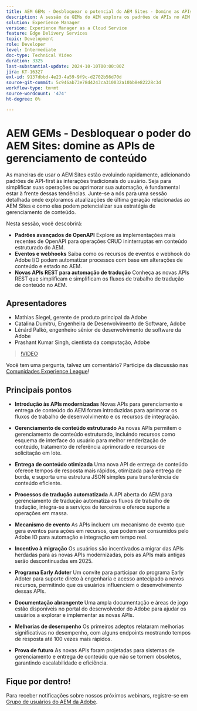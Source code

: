 ```yaml
---
title: AEM GEMs - Desbloquear o potencial do AEM Sites - Domine as APIs de gerenciamento de conteúdo
description: A sessão de GEMs do AEM explora os padrões de APIs no AEM Sites, abordando padrões avançados de OpenAPI, eventos e webhooks e novas APIs REST para automação de tradução, com insights de especialistas do Adobe.
solution: Experience Manager
version: Experience Manager as a Cloud Service
feature: Edge Delivery Services
topic: Development
role: Developer
level: Intermediate
doc-type: Technical Video
duration: 3325
last-substantial-update: 2024-10-10T00:00:00Z
jira: KT-16327
exl-id: 9137dbbd-4e23-4a59-9f9c-d2702b56d70d
source-git-commit: 5c946ab73e78d4243ca310032a10bb8e82228c3d
workflow-type: tm+mt
source-wordcount: '474'
ht-degree: 0%

---
```


# AEM GEMs - Desbloquear o poder do AEM Sites: domine as APIs de gerenciamento de conteúdo

As maneiras de usar o AEM Sites estão evoluindo rapidamente, adicionando padrões de API-first às interações tradicionais do usuário. Seja para simplificar suas operações ou aprimorar sua automação, é fundamental estar à frente dessas tendências. Junte-se a nós para uma sessão detalhada onde exploramos atualizações de última geração relacionadas ao AEM Sites e como elas podem potencializar sua estratégia de gerenciamento de conteúdo.

Nesta sessão, você descobrirá:

* **Padrões avançados de OpenAPI** Explore as implementações mais recentes de OpenAPI para operações CRUD ininterruptas em conteúdo estruturado do AEM.
* **Eventos e webhooks** Saiba como os recursos de eventos e webhook do Adobe I/O podem automatizar processos com base em alterações de conteúdo e estado no AEM.
* **Novas APIs REST para automação de tradução** Conheça as novas APIs REST que simplificam e simplificam os fluxos de trabalho de tradução de conteúdo no AEM.

## Apresentadores

* Mathias Siegel, gerente de produto principal da Adobe
* Catalina Dumitru, Engenheira de Desenvolvimento de Software, Adobe
* Lénárd Palkó, engenheiro sênior de desenvolvimento de software da Adobe
* Prashant Kumar Singh, cientista da computação, Adobe

>[!VIDEO](https://video.tv.adobe.com/v/3435036/?learn=on)

Você tem uma pergunta, talvez um comentário?  Participe da discussão nas [Comunidades Experience League](https://adobe.ly/4e34grR)!

## Principais pontos

* **Introdução às APIs modernizadas** Novas APIs para gerenciamento e entrega de conteúdo do AEM foram introduzidas para aprimorar os fluxos de trabalho de desenvolvimento e os recursos de integração.

* **Gerenciamento de conteúdo estruturado** As novas APIs permitem o gerenciamento de conteúdo estruturado, incluindo recursos como esquema de interface do usuário para melhor renderização de conteúdo, tratamento de referência aprimorado e recursos de solicitação em lote.

* **Entrega de conteúdo otimizada** Uma nova API de entrega de conteúdo oferece tempos de resposta mais rápidos, otimizada para entrega de borda, e suporta uma estrutura JSON simples para transferência de conteúdo eficiente.

* **Processos de tradução automatizada** A API aberta do AEM para gerenciamento de tradução automatiza os fluxos de trabalho de tradução, integra-se a serviços de terceiros e oferece suporte a operações em massa.

* **Mecanismo de evento** As APIs incluem um mecanismo de evento que gera eventos para ações em recursos, que podem ser consumidos pelo Adobe IO para automação e integração em tempo real.

* **Incentivo à migração** Os usuários são incentivados a migrar das APIs herdadas para as novas APIs modernizadas, pois as APIs mais antigas serão descontinuadas em 2025.

* **Programa Early Adoter** Um convite para participar do programa Early Adoter para suporte direto à engenharia e acesso antecipado a novos recursos, permitindo que os usuários influenciem o desenvolvimento dessas APIs.

* **Documentação abrangente** Uma ampla documentação e áreas de jogo estão disponíveis no portal do desenvolvedor do Adobe para ajudar os usuários a explorar e implementar as novas APIs.

* **Melhorias de desempenho** Os primeiros adeptos relataram melhorias significativas no desempenho, com alguns endpoints mostrando tempos de resposta até 100 vezes mais rápidos.

* **Prova de futuro** As novas APIs foram projetadas para sistemas de gerenciamento e entrega de conteúdo que não se tornem obsoletos, garantindo escalabilidade e eficiência.

## Fique por dentro!

Para receber notificações sobre nossos próximos webinars, registre-se em [Grupo de usuários do AEM da Adobe](https://aem-augs.adobe.com/).
